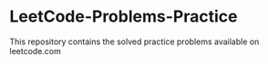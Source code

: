 # LeetCode-Problems-Practice
This repository contains the solved practice problems available on leetcode.com
